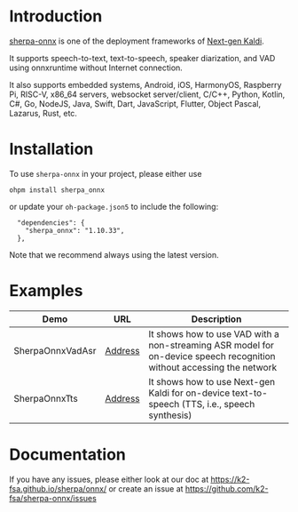 # Introduction

[sherpa-onnx](https://github.com/k2-fsa/sherpa-onnx) is one of the deployment
frameworks of [Next-gen Kaldi](https://github.com/k2-fsa).

It supports speech-to-text, text-to-speech, speaker diarization, and VAD using
onnxruntime without Internet connection.

It also supports embedded systems, Android, iOS, HarmonyOS,
Raspberry Pi, RISC-V, x86_64 servers, websocket server/client,
C/C++, Python, Kotlin, C#, Go, NodeJS, Java, Swift, Dart, JavaScript,
Flutter, Object Pascal, Lazarus, Rust, etc.


# Installation

To use `sherpa-onnx` in your project, please either use

```
ohpm install sherpa_onnx
```
or update your `oh-package.json5` to include the following:

```
  "dependencies": {
    "sherpa_onnx": "1.10.33",
  },
```

Note that we recommend always using the latest version.

# Examples

| Demo | URL | Description|
|------|-----|------------|
|SherpaOnnxVadAsr|[Address](https://github.com/k2-fsa/sherpa-onnx/tree/master/harmony-os/SherpaOnnxVadAsr)|It shows how to use VAD with a non-streaming ASR model for on-device speech recognition without accessing the network |
|SherpaOnnxTts|[Address](https://github.com/k2-fsa/sherpa-onnx/tree/master/harmony-os/SherpaOnnxTts)|It shows how to use Next-gen Kaldi for on-device text-to-speech (TTS, i.e., speech synthesis)|

# Documentation

If you have any issues, please either look at our doc at
<https://k2-fsa.github.io/sherpa/onnx/> or create an issue at
<https://github.com/k2-fsa/sherpa-onnx/issues>

